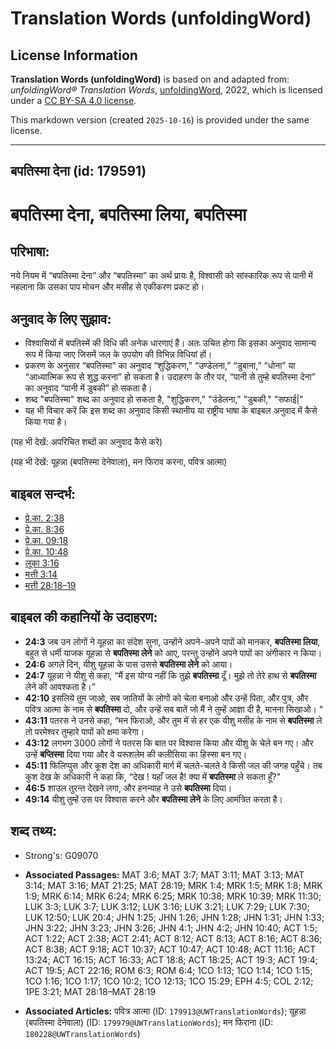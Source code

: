 # Translation Words (unfoldingWord)

## License Information

**Translation Words (unfoldingWord)** is based on and adapted from: _unfoldingWord® Translation Words_, [unfoldingWord](https://unfoldingword.org/utw), 2022, which is licensed under a [CC BY-SA 4.0 license](https://creativecommons.org/licenses/by-sa/4.0/legalcode.en).

This markdown version (created `2025-10-16`) is provided under the same license.



--------------------------------

## बपतिस्मा देना (id: 179591)

बपतिस्मा देना, बपतिस्मा लिया, बपतिस्मा
======================================

परिभाषा:
--------

नये नियम में “बपतिस्मा देना” और “बपतिस्मा” का अर्थ प्रायः है, विश्वासी को सांस्कारिक रूप से पानी में नहलाना कि उसका पाप मोचन और मसीह से एकीकरण प्रकट हो।

अनुवाद के लिए सुझाव:
--------------------

* विश्वासियों में बपतिस्में की विधि की अनेक धारणाएं हैं। अतः उचित होगा कि इसका अनुवाद सामान्य रूप में किया जाए जिसमें जल के उपयोग की विभिन्न विधियां हों।
* प्रकरण के अनुसार “बपतिस्मा” का अनुवाद “शुद्धिकरण,” “उण्डेलना,” “डुबाना,” “धोना” या “आध्यात्मिक रूप से शुद्ध करना” हो सकता है। उदाहरण के तौर पर, “पानी से तुम्हे बपतिस्मा देना” का अनुवाद “पानी में डुबकी” हो सकता है।
* शब्द "बपतिस्मा" शब्द का अनुवाद हो सकता है, "शुद्धिकरण," "उंडेलना," "डुबकी," "सफाई\|"
* यह भी विचार करें कि इस शब्द का अनुवाद किसी स्थानीय या राष्ट्रीय भाषा के बाइबल अनुवाद में कैसे किया गया है।

(यह भी देखें: अपरिचित शब्दों का अनुवाद कैसे करे)

(यह भी देखें: यूहन्ना (बपतिस्मा देनेवाला), मन फिराव करना, पवित्र आत्मा)

बाइबल सन्दर्भ:
--------------

* [प्रे.का. 2:38](https://ref.ly/Acts2:38)
* [प्रे.का. 8:36](https://ref.ly/Acts8:36)
* [प्रे.का. 09:18](https://ref.ly/Acts9:18)
* [प्रे.का. 10:48](https://ref.ly/Acts10:48)
* [लूका 3:16](https://ref.ly/Luke3:16)
* [मत्ती 3:14](https://ref.ly/Matt3:14)
* [मत्ती 28:18–19](https://ref.ly/Matt28:18-Matt28:19)

बाइबल की कहानियों के उदाहरण:
----------------------------

* **24:3** जब उन लोगों ने यूहन्ना का संदेश सुना, उन्होंने अपने\-अपने पापों को मानकर, **बपतिस्मा लिया**, बहुत से धर्मी याजक यूहन्ना से **बपतिस्मा लेने** को आए, परन्तु उन्होंने अपने पापों का अंगीकार न किया।
* **24:6** अगले दिन, यीशु यूहन्ना के पास उससे **बपतिस्मा लेने** को आया।
* **24:7** यूहन्ना ने यीशु से कहा, “मैं इस योग्य नहीं कि तुझे **बपतिस्मा** दूँ। मुझे तो तेरे हाथ से **बपतिस्मा** लेने की आवश्कता है।”
* **42:10** इसलिये तुम जाओ, सब जातियों के लोगों को चेला बनाओ और उन्हें पिता, और पुत्र, और पवित्र आत्मा के नाम से **बपतिस्मा** दो, और उन्हें सब बातें जो मैं ने तुम्हें आज्ञा दी है, मानना सिखाओ। "
* **43:11** पतरस ने उनसे कहा, “मन फिराओ, और तुम में से हर एक यीशु मसीह के नाम से **बपतिस्मा** ले तो परमेश्वर तुम्हारे पापों को क्षमा करेगा।
* **43:12** लगभग 3000 लोगों ने पतरस कि बात पर विश्वास किया और यीशु के चेले बन गए। और उन्हें **बप्तिस्मा** दिया गया और वे यरूशलेम की कलीसिया का हिस्सा बन गए।
* **45:11** फिलिप्पुस और कूश देश का अधिकारी मार्ग में चलते\-चलते वे किसी जल की जगह पहुँचे। तब कुश देख के अधिकारी ने कहा कि, “देख ! यहाँ जल है! क्या में **बपतिस्मा** ले सकता हूँ?"
* **46:5** शाउल तुरन्त देखने लगा, और हनन्याह ने उसे **बपतिस्मा** दिया।
* **49:14** यीशु तुम्हें उस पर विश्वास करने और **बपतिस्मा लेने** के लिए आमंत्रित करता है।

शब्द तथ्य:
----------

* Strong's: G09070

* **Associated Passages:** MAT 3:6; MAT 3:7; MAT 3:11; MAT 3:13; MAT 3:14; MAT 3:16; MAT 21:25; MAT 28:19; MRK 1:4; MRK 1:5; MRK 1:8; MRK 1:9; MRK 6:14; MRK 6:24; MRK 6:25; MRK 10:38; MRK 10:39; MRK 11:30; LUK 3:3; LUK 3:7; LUK 3:12; LUK 3:16; LUK 3:21; LUK 7:29; LUK 7:30; LUK 12:50; LUK 20:4; JHN 1:25; JHN 1:26; JHN 1:28; JHN 1:31; JHN 1:33; JHN 3:22; JHN 3:23; JHN 3:26; JHN 4:1; JHN 4:2; JHN 10:40; ACT 1:5; ACT 1:22; ACT 2:38; ACT 2:41; ACT 8:12; ACT 8:13; ACT 8:16; ACT 8:36; ACT 8:38; ACT 9:18; ACT 10:37; ACT 10:47; ACT 10:48; ACT 11:16; ACT 13:24; ACT 16:15; ACT 16:33; ACT 18:8; ACT 18:25; ACT 19:3; ACT 19:4; ACT 19:5; ACT 22:16; ROM 6:3; ROM 6:4; 1CO 1:13; 1CO 1:14; 1CO 1:15; 1CO 1:16; 1CO 1:17; 1CO 10:2; 1CO 12:13; 1CO 15:29; EPH 4:5; COL 2:12; 1PE 3:21; MAT 28:18–MAT 28:19
* **Associated Articles:** पवित्र आत्मा (ID: `179913@UWTranslationWords`); यूहन्ना (बपतिस्मा देनेवाला) (ID: `179979@UWTranslationWords`); मन फिराना (ID: `180228@UWTranslationWords`)


